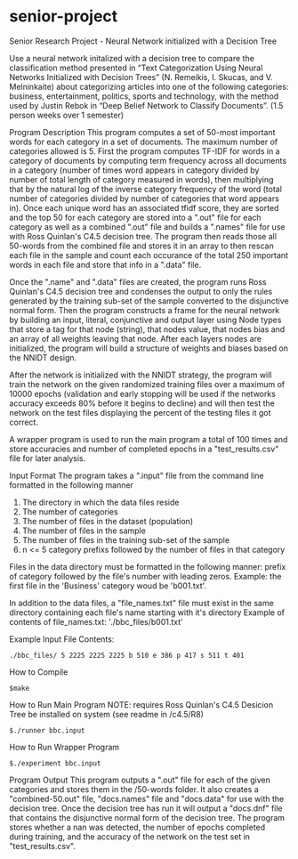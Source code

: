 # senior-project
Senior Research Project - Neural Network initialized with a Decision Tree

Use a neural network initalized with a decision tree to compare the classification 
method presented in “Text Categorization Using Neural Networks Initialized with 
Decision Trees” (N. Remeikis, I. Skucas, and V. Melninkaite) about categorizing 
articles into one of the following categories: business, entertainment, politics, 
sports and technology, with the method used by Justin Rebok in “Deep Belief Network 
to Classify Documents”. (1.5 person weeks over 1 semester)

Program Description
This program computes a set of 50-most important words for each category in a set of 
documents. The maximum number of categories allowed is 5. First the program computes 
TF-IDF for words in a category of documents by computing term frequency across all 
documents in a category (number of times word appears in category divided by number 
of total length of category measured in words), then multiplying that by the natural 
log of the inverse category frequency of the word (total number of categories divided 
by number of categories that word appears in). Once each unique word has an associated 
tfidf score, they are sorted and the top 50 for each category are stored into a ".out" 
file for each category as well as a combined ".out" file and builds a ".names" file for use
with Ross Quinlan's C4.5 decision tree. The program then reads those all 50-words from 
the combined file and stores it in an array to then rescan each file in the sample and 
count each occurance of the total 250 important words in each file and store that info 
in a ".data" file.

Once the ".name" and ".data" files are created, the program runs Ross Quinlan's C4.5 
decision tree and condenses the output to only the rules generated by the training 
sub-set of the sample converted to the disjunctive normal form. Then the program 
constructs a frame for the neural network by building an input, literal, conjunctive 
and output layer using Node types that store a tag for that node (string), that nodes 
value, that nodes bias and an array of all weights leaving that node. After each 
layers nodes are initialized, the program will build a structure of weights and biases 
based on the NNIDT design.

After the network is initialized with the NNIDT strategy, the program will train the 
network on the given randomized training files over a maximum of 10000 epochs (validation
and early stopping will be used if the networks accuracy exceeds 80% before it begins to
decline) and will then test the network on the test files displaying the percent of the 
testing files it got correct.

A wrapper program is used to run the main program a total of 100 times and store accuracies 
and number of completed epochs in a "test_results.csv" file for later analysis.

Input Format
The program takes a ".input" file from the command line formatted in the following manner
  1. The directory in which the data files reside
  2. The number of categories
  3. The number of files in the dataset (population)
  4. The number of files in the sample
  5. The number of files in the training sub-set of the sample
  6. n <= 5 category prefixs followed by the number of files in that category

Files in the data directory must be formatted in the following manner:
  prefix of category followed by the file's number with leading zeros.
  Example: the first file in the 'Business' category woud be 'b001.txt'.
  
In addition to the data files, a "file_names.txt" file must exist in the same directory 
containing each file's name starting with it's directory
  Example of contents of file_names.txt: './bbc_files/b001.txt'

Example Input File Contents:
```
./bbc_files/ 5 2225 2225 2225 b 510 e 386 p 417 s 511 t 401
```

How to Compile
```
$make
```

How to Run Main Program
NOTE: requires Ross Quinlan's C4.5 Desicion Tree be installed on system (see readme in /c4.5/R8)
```
$./runner bbc.input
```

How to Run Wrapper Program
```
$./experiment bbc.input
```

Program Output
This program outputs a ".out" file for each of the given categories and stores them in the
/50-words folder. It also creates a "combined-50.out" file, "docs.names" file and "docs.data" 
for use with the decision tree. Once the decision tree has run it will output a "docs.dnf" 
file that contains the disjunctive normal form of the decision tree. The program stores 
whether a nan was detected, the number of epochs completed during training, and the accuracy 
of the network on the test set in "test_results.csv".
